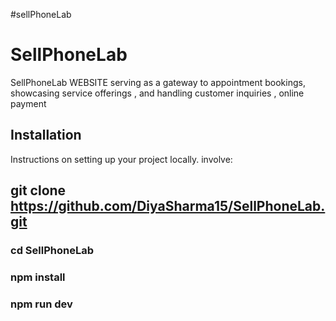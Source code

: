 #sellPhoneLab

# SellPhoneLab

SellPhoneLab WEBSITE serving as a gateway to appointment bookings, showcasing service offerings , and handling customer inquiries , online payment

## Installation

Instructions on setting up your project locally. involve:

## git clone https://github.com/DiyaSharma15/SellPhoneLab.git

### cd SellPhoneLab

### npm install

### npm run dev
